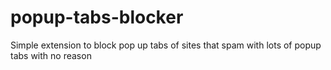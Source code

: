# popup-tabs-blocker
Simple extension to block pop up tabs of sites that spam with lots of popup tabs with no reason